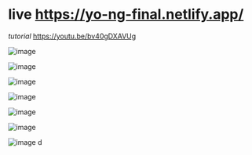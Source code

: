 # live https://yo-ng-final.netlify.app/
*tutorial* https://youtu.be/bv40gDXAVUg

![image](https://user-images.githubusercontent.com/40091165/212008926-2a91b705-6df9-4f5d-960f-c13ad8092721.png)


![image](https://user-images.githubusercontent.com/40091165/212009023-a5e1b464-9314-4262-a21c-663d766a601f.png)


![image](https://user-images.githubusercontent.com/40091165/212009171-66c0e7bd-5310-40e5-a27c-34e05474338b.png)


![image](https://user-images.githubusercontent.com/40091165/212009213-76f7ca97-0a31-4a79-bac4-affc5a23d033.png)


![image](https://user-images.githubusercontent.com/40091165/212009375-8e1ae769-ad30-481a-ad46-17d26f7e9243.png)


![image](https://user-images.githubusercontent.com/40091165/212009478-1a5fa73b-5d8d-4946-8de4-cec066aee5f3.png)


![image](https://user-images.githubusercontent.com/40091165/212009513-b17df4be-d8ab-47f6-bcb4-e27b8057f313.png)
d
